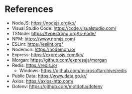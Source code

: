 # References

- NodeJS: https://nodejs.org/ko/
- Visual Studio Code: https://code.visualstudio.com/
- TSNode: https://typestrong.org/ts-node/
- NPM: https://www.npmjs.com/
- ESLint: https://eslint.org/
- Nodemon: https://nodemon.io/
- Express: https://expressjs.com/ko/
- Morgan: https://github.com/expressjs/morgan
- Redis: https://redis.io/
  - Windows: https://github.com/microsoftarchive/redis
- Public Data: https://www.data.go.kr/
- Axios: https://axios-http.com/
- Dotenv: https://github.com/motdotla/dotenv
